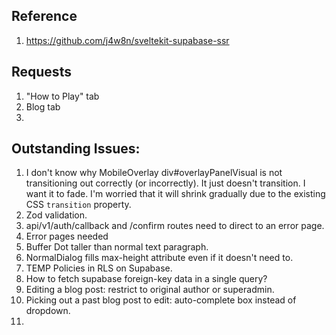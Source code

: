 ## Reference
1. https://github.com/j4w8n/sveltekit-supabase-ssr

## Requests
1. "How to Play" tab
2. Blog tab
3. 

## Outstanding Issues:
1. I don't know why MobileOverlay div#overlayPanelVisual is not transitioning out correctly (or incorrectly). It just doesn't transition. I want it to fade. I'm worried that it will shrink gradually due to the existing CSS `transition` property.
2. Zod validation.
3. api/v1/auth/callback and /confirm routes need to direct to an error page.
4. Error pages needed
5. Buffer Dot taller than normal text paragraph.
6. NormalDialog fills max-height attribute even if it doesn't need to.
7. TEMP Policies in RLS on Supabase.
8. How to fetch supabase foreign-key data in a single query?
9. Editing a blog post: restrict to original author or superadmin.
10. Picking out a past blog post to edit: auto-complete box instead of dropdown.
11. 